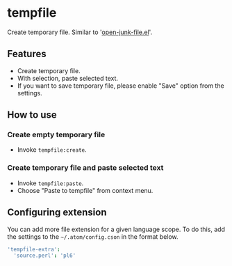 # tempfile

Create temporary file.
Similar to '[open-junk-file.el](http://www.emacswiki.org/emacs/open-junk-file.el)'.

## Features

- Create temporary file.
- With selection, paste selected text.
- If you want to save temporary file, please enable "Save" option from the settings.

## How to use

### Create empty temporary file

- Invoke `tempfile:create`.

### Create temporary file and paste selected text

- Invoke `tempfile:paste`.
- Choose "Paste to tempfile" from context menu.

## Configuring extension

You can add more file extension for a given language scope.
To do this, add the settings to the `~/.atom/config.cson` in the format below.

```coffeescript
'tempfile-extra':
  'source.perl': 'pl6'
```
